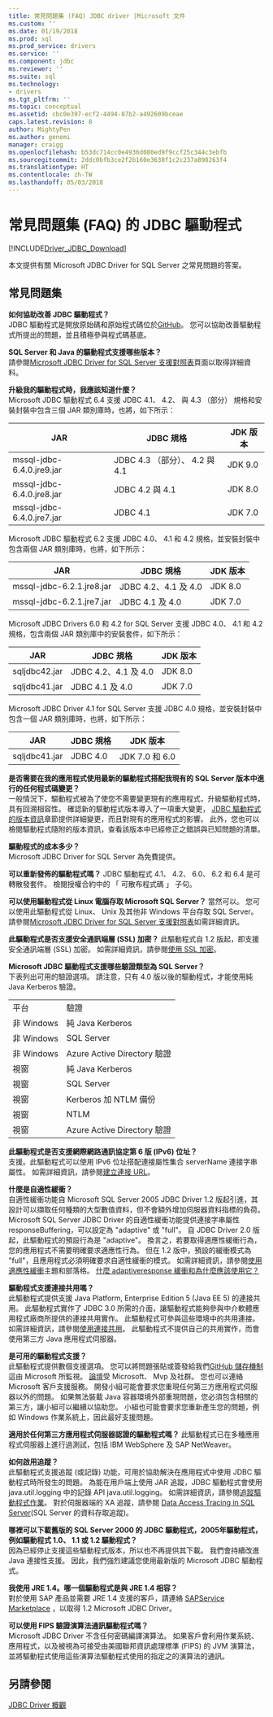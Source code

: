 ```yaml
---
title: 常見問題集 (FAQ) JDBC driver |Microsoft 文件
ms.custom: ''
ms.date: 01/19/2018
ms.prod: sql
ms.prod_service: drivers
ms.service: ''
ms.component: jdbc
ms.reviewer: ''
ms.suite: sql
ms.technology:
- drivers
ms.tgt_pltfrm: ''
ms.topic: conceptual
ms.assetid: cbc0e397-ecf2-4494-87b2-a492609bceae
caps.latest.revision: 8
author: MightyPen
ms.author: genemi
manager: craigg
ms.openlocfilehash: b53dc714cc0e4936d080ed9f9ccf25c344c3ebfb
ms.sourcegitcommit: 2ddc0bfb3ce2f2b160e3638f1c2c237a898263f4
ms.translationtype: HT
ms.contentlocale: zh-TW
ms.lasthandoff: 05/03/2018
---
```

# <a name="frequently-asked-questions-faq-for-jdbc-driver"></a>常見問題集 (FAQ) 的 JDBC 驅動程式
[!INCLUDE[Driver_JDBC_Download](../../includes/driver_jdbc_download.md)]

  本文提供有關 Microsoft JDBC Driver for SQL Server 之常見問題的答案。  
  
## <a name="frequently-asked-questions"></a>常見問題集  
**如何協助改善 JDBC 驅動程式？**  
JDBC 驅動程式是開放原始碼和原始程式碼位於[GitHub](https://github.com/microsoft/mssql-jdbc)。 您可以協助改善驅動程式所提出的問題，並且積極參與程式碼基底。

**SQL Server 和 Java 的驅動程式支援哪些版本？**  
 請參閱[Microsoft JDBC Driver for SQL Server 支援對照表](../../connect/jdbc/microsoft-jdbc-driver-for-sql-server-support-matrix.md)頁面以取得詳細資料。  
  
 **升級我的驅動程式時，我應該知道什麼？**  
 Microsoft JDBC 驅動程式 6.4 支援 JDBC 4.1、 4.2、 與 4.3 （部分） 規格和安裝封裝中包含三個 JAR 類別庫時，也將，如下所示：  
  
|JAR|JDBC 規格|JDK 版本|  
|-|-|-|  
|mssql-jdbc-6.4.0.jre9.jar|JDBC 4.3 （部分）、 4.2 與 4.1|JDK 9.0|  
|mssql-jdbc-6.4.0.jre8.jar|JDBC 4.2 與 4.1|JDK 8.0|  
|mssql-jdbc-6.4.0.jre7.jar|JDBC 4.1|JDK 7.0|  

 Microsoft JDBC 驅動程式 6.2 支援 JDBC 4.0、 4.1 和 4.2 規格，並安裝封裝中包含兩個 JAR 類別庫時，也將，如下所示：  
  
|JAR|JDBC 規格|JDK 版本|  
|-|-|-|  
|mssql-jdbc-6.2.1.jre8.jar|JDBC 4.2、4.1 及 4.0|JDK 8.0|  
|mssql-jdbc-6.2.1.jre7.jar|JDBC 4.1 及 4.0|JDK 7.0|  
 
 Microsoft JDBC Drivers 6.0 和 4.2 for SQL Server 支援 JDBC 4.0、 4.1 和 4.2 規格，包含兩個 JAR 類別庫中的安裝套件，如下所示：  
  
|JAR|JDBC 規格|JDK 版本|   
|-|-|-|  
|sqljdbc42.jar|JDBC 4.2、4.1 及 4.0|JDK 8.0|  
|sqljdbc41.jar|JDBC 4.1 及 4.0|JDK 7.0|  
  
 Microsoft JDBC Driver 4.1 for SQL Server 支援 JDBC 4.0 規格，並安裝封裝中包含一個 JAR 類別庫時，也將，如下所示：  
  
|JAR|JDBC 規格|JDK 版本|    
|-|-|-|  
|sqljdbc41.jar|JDBC 4.0|JDK 7.0 和 6.0|
  
 **是否需要在我的應用程式使用最新的驅動程式搭配我現有的 SQL Server 版本中進行的任何程式碼變更？**  
 一般情況下，驅動程式被為了使您不需要變更現有的應用程式，升級驅動程式時，具有回溯相容性。 確認新的驅動程式版本導入了一項重大變更， [JDBC 驅動程式的版本資訊](../../connect/jdbc/release-notes-for-the-jdbc-driver.md)章節提供詳細變更，而且對現有的應用程式的影響。 此外，您也可以檢閱驅動程式隨附的版本資訊，查看該版本中已經修正之錯誤與已知問題的清單。  
  
 **驅動程式的成本多少？**  
 Microsoft JDBC Driver for SQL Server 為免費提供。  
  
 **可以重新發佈的驅動程式嗎？** JDBC 驅動程式 4.1、 4.2、 6.0、 6.2 和 6.4 是可轉散發套件。 檢閱授權合約中的 「 可散布程式碼 」 子句。 
   
 **可以使用驅動程式從 Linux 電腦存取 Microsoft SQL Server？** 當然可以。 您可以使用此驅動程式從 Linux、 Unix 及其他非 Windows 平台存取 SQL Server。 請參閱[Microsoft JDBC Driver for SQL Server 支援對照表](../../connect/jdbc/microsoft-jdbc-driver-for-sql-server-support-matrix.md)如需詳細資訊。  
  
 **此驅動程式是否支援安全通訊端層 (SSL) 加密？** 此驅動程式自 1.2 版起，即支援安全通訊端層 (SSL) 加密。 如需詳細資訊，請參閱[使用 SSL 加密](../../connect/jdbc/using-ssl-encryption.md)。  
  
 **Microsoft JDBC 驅動程式支援哪些驗證類型為 SQL Server？**  
 下表列出可用的驗證選項。 請注意，只有 4.0 版以後的驅動程式，才能使用純 Java Kerberos 驗證。  
  
|||  
|-|-|  
|平台|驗證|  
|非 Windows|純 Java Kerberos|  
|非 Windows|SQL Server|  
|非 Windows|Azure Active Directory 驗證|
|視窗|純 Java Kerberos|  
|視窗|SQL Server|
|視窗|Kerberos 加 NTLM 備份|  
|視窗|NTLM|  
|視窗|Azure Active Directory 驗證|  
  
**此驅動程式是否支援網際網路通訊協定第 6 版 (IPv6) 位址？**  
 支援。此驅動程式可以使用 IPv6 位址搭配連接屬性集合 serverName 連接字串屬性。 如需詳細資訊，請參閱[建立連接 URL](../../connect/jdbc/building-the-connection-url.md)。  
  
**什麼是自適性緩衝？**  
 自適性緩衝功能自 Microsoft SQL Server 2005 JDBC Driver 1.2 版起引進，其設計可以擷取任何種類的大型數值資料，但不會額外增加伺服器資料指標的負荷。 Microsoft SQL Server JDBC Driver 的自適性緩衝功能提供連接字串屬性 responseBuffering，可以設定為 "adaptive" 或 "full"。 自 JDBC Driver 2.0 版起，此驅動程式的預設行為是 "adaptive"。 換言之，若要取得適應性緩衝行為，您的應用程式不需要明確要求適應性行為。 但在 1.2 版中，預設的緩衝模式為 "full"，且應用程式必須明確要求自適性緩衝的模式。 如需詳細資訊，請參閱[使用適應性緩衝](../../connect/jdbc/using-adaptive-buffering.md)主題和部落格。 [什麼 adaptiveresponse 緩衝和為什麼應該使用它？](http://go.microsoft.com/fwlink/?LinkId=111575)  
  
**驅動程式支援連接共用嗎？**  
 此驅動程式提供支援 Java Platform, Enterprise Edition 5 (Java EE 5) 的連接共用。 此驅動程式實作了 JDBC 3.0 所需的介面，讓驅動程式能夠參與中介軟體應用程式廠商所提供的連接共用實作。 此驅動程式可參與這些環境中的共用連接。 如需詳細資訊，請參閱[使用連接共用](../../connect/jdbc/using-connection-pooling.md)。 此驅動程式不提供自己的共用實作，而會使用第三方 Java 應用程式伺服器。  
  
**是可用的驅動程式支援？**  
 此驅動程式提供數個支援選項。 您可以將問題張貼或簽發給我們[GitHub 儲存機制](https://github.com/microsoft/mssql-jdbc)這由 Microsoft 所監視。 [論壇](http://go.microsoft.com/fwlink/?LinkID=246673)受 Microsoft、 Mvp 及社群。 您也可以連絡 Microsoft 客戶支援服務。 開發小組可能會要求您重現任何第三方應用程式伺服器以外的問題。 如果無法裝載 Java 容器環境外部重現問題，您必須包含相關的第三方，讓小組可以繼續以協助您。 小組也可能會要求您重新產生您的問題，例如 Windows 作業系統上，因此最好支援問題。  
  
**適用於任何第三方應用程式伺服器認證的驅動程式嗎？**
此驅動程式已在多種應用程式伺服器上進行過測試，包括 IBM WebSphere 及 SAP NetWeaver。  
  
**如何啟用追蹤？**  
 此驅動程式支援追蹤 (或記錄) 功能，可用於協助解決在應用程式中使用 JDBC 驅動程式時所發生的問題。 為能在用戶端上使用 JAR 追蹤，JDBC 驅動程式會使用 java.util.logging 中的記錄 API java.util.logging。 如需詳細資訊，請參閱[追蹤驅動程式作業](../../connect/jdbc/tracing-driver-operation.md)。 對於伺服器端的 XA 追蹤，請參閱 [Data Access Tracing in SQL Server](http://go.microsoft.com/fwlink/?LinkId=248705)(SQL Server 的資料存取追蹤)。  
  
**哪裡可以下載舊版的 SQL Server 2000 的 JDBC 驅動程式，2005年驅動程式，例如驅動程式 1.0、 1.1 或 1.2 驅動程式？**  
 因為已經停止支援這些驅動程式版本，所以也不再提供其下載。 我們會持續改進 Java 連接性支援。 因此，我們強烈建議您使用最新版的 Microsoft JDBC 驅動程式。  
  
**我使用 JRE 1.4。哪一個驅動程式是與 JRE 1.4 相容？**  
 對於使用 SAP 產品並需要 JRE 1.4 支援的客戶，請連絡 [SAPService Marketplace](http://service.sap.com/) ，以取得 1.2 Microsoft JDBC Driver。  
  
**可以使用 FIPS 驗證演算法通訊驅動程式嗎？**  
 Microsoft JDBC Driver 不含任何密碼編譯演算法。 如果客戶會利用作業系統、 應用程式，以及被視為可接受由美國聯邦資訊處理標準 (FIPS) 的 JVM 演算法，並將驅動程式使用這些演算法驅動程式使用的指定之的演算法的通訊。  
  
 ## <a name="see-also"></a>另請參閱  
 [JDBC Driver 概觀](../../connect/jdbc/overview-of-the-jdbc-driver.md)  

